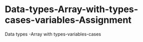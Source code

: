 # Data-types-Array-with-types-cases-variables-Assignment
Data types -Array with types-variables-cases
